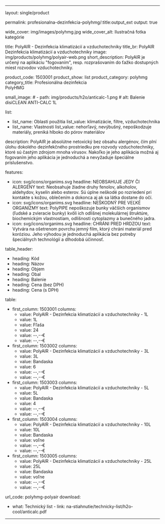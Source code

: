 --- 

layout: single/product

permalink: profesionalna-dezinfekcia-polyhmg/:title:output_ext
output: true

wide_cover: img/images/polyhmg.jpg
wide_cover_alt: Ilustračná fotka kategórie

title: PolyAIR - Dezinfekcia klimatizácií a vzduchotechniky
title_br: PolyAIR <br> Dezinfekcia klimatizácií a vzduchotechniky
image: img/products/polyhmg/polyair-web.png
short_description: PolyAIR je určený na aplikáciu "fogovaním", resp. rozprašovaním do ťažko dostupných miest rozvodov vzduchotechniky.

product_code: 1503001
product_show: list 
product_category: polyhmg
category_title: Profesionálna dezinfekcia <br> PolyHMG

small_image:
    # - path: img/products/h2o/anticalc-1.png
    #   alt: Balenie disiCLEAN ANTI-CALC 1L
 
list: 
  - list_name: Oblasti použitia
    list_value: klimatizácie, filtre, vzduchotechnika 
  - list_name: Vlastnosti
    list_value: nehorľavý, nevýbušný, nepoškodzuje materiály, preniká hlboko do pórov materiálov

description: PolyAIR je absolútne netoxický bez obsahu alergénov, čím plní úlohu dokolého dezinfekčného prostriedku pre rozvody vzduchotechniky, ktoré sú častým zdrojom mnoha vírusov. Nakoľko je jeho aplikácia možná aj fogovaním jeho aplikácia je jednoduchá a nevyžaduje špeciálne príslušenstvo.

features: 
  - icon: svg/icons/organims.svg
    headline: NEOBSAHUJE JEDY ČI ALERGÉNY
    text: Neobsahuje žiadne druhy fenolov, alkoholov, aldehydov, kyselín alebo esterov. Sú úplne neškodé po rozriedení pri kontakte s kožou, oblečením a dokonca aj ak sa látka dostane do očí.
  - icon: svg/icons/organims.svg
    headline: NEŠKODNÝ PRE VEĽKÉ ORGANIZMY
    text: PolyPIPE nepoškozuje bunky väčších organismov (ľudské a zvieracie bunky) kvôli ich odlišnej molekulárnej štruktúre, biochemickým vlastnostiam, odlišnosti cytoplazmy a bunečného jadra.
  - icon: svg/icons/organims.svg
    headline: CHRÁNI PRED HRDZOU
    text: Vytvára na ošetrenom povrchu jemný film, ktorý chráni materiál pred koróziou. Jeho výhodou je jednoduchá aplikácia bez potreby špeciálnych technológií a dlhodobá účinnosť.

table_header:
  - heading: Kód
  - heading: Názov
  - heading: Objem
  - heading: Obal
  - heading: Balenie
  - heading: Cena (bez DPH)
  - heading: Cena (s DPH)

table:
  - first_column: 1503001
    columns: 
      - value: PolyAIR - Dezinfekcia klimatizácií a vzduchotechniky - 1L
      - value: 1L
      - value: Fľaša 
      - value: 24 
      - value: --,--€
      - value: --,--€
  - first_column: 1503002
    columns: 
      - value: PolyAIR - Dezinfekcia klimatizácií a vzduchotechniky - 3L
      - value: 3L
      - value: Bandaska 
      - value: 6 
      - value: --,--€
      - value: --,--€
  - first_column: 1503003
    columns: 
      - value: PolyAIR - Dezinfekcia klimatizácií a vzduchotechniky - 5L
      - value: 5L
      - value: Bandaska 
      - value: 4 
      - value: --,--€
      - value: --,--€
  - first_column: 1503004
    columns: 
      - value: PolyAIR - Dezinfekcia klimatizácií a vzduchotechniky - 10L
      - value: 10L
      - value: Bandaska 
      - value: voľne 
      - value: --,--€
      - value: --,--€
  - first_column: 1503005
    columns: 
      - value: PolyAIR - Dezinfekcia klimatizácií a vzduchotechniky - 25L
      - value: 25L
      - value: Bandaska 
      - value: voľne 
      - value: --,--€
      - value: --,--€

url_code: polyhmg-polyair
download:
  - what: Technický list - 
    link: na-stiahnutie/technicky-list/h2o-cool/anticalc.pdf

---